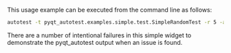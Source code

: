 This usage example can be executed from the command line as follows:

```sh
autotest -t pyqt_autotest.examples.simple.test.SimpleRandomTest -r 5 -a 10 -w 100
```

There are a number of intentional failures in this simple widget to demonstrate the pyqt_autotest output when an issue is found.
